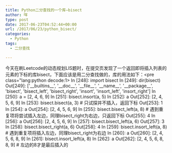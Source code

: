 ```yaml
---
title: Python二分查找的一个库–bisect
author: 咩
type: post
date: 2017-06-23T04:52:44+00:00
url: /2017/06/23/python_bisect/
categories:
  - Python
tags:
  - 二分查找

---
```

今天在刷Leetcode的动态规划LIS题时，在提交页发现了一个返回即将插入列表的元素的下标的库bisect，下面应该是用二分查找做的，库的用法如下：<pre class="lang:python decode:1> In [248]: import bisect In [249]: dir(bisect) Out[249]: ['\_\_builtins\_\_', '\_\_doc\_\_', '\_\_file\_\_', '\_\_name\_\_', '\_\_package\_\_', 'bisect', 'bisect\_left', 'bisect\_right', 'insort', 'insort\_left', 'insort\_right'] In [250]: a = [2, 4, 6, 9] In [251]: bisect.insort(a, 5) In [252]: a Out[252]: [2, 4, 5, 6, 9] In [253]: bisect.bisect(a, 3) # 只试探并不插入，返回下标 Out[253]: 1 In [254]: a Out[254]: [2, 4, 5, 6, 9] In [255]: bisect.bisect\_left(a, 8) # 遇到重复项将尝试插入左边，同理bisect\_right为右边，只返回下标 Out[255]: 4 In [256]: a Out[256]: [2, 4, 5, 6, 9] In [257]: bisect.bisect\_left(a, 6) Out[257]: 3 In [258]: bisect.bisect\_right(a, 6) Out[258]: 4 In [259]: bisect.insort\_left(a, 8) # 遇到重复项将插入左边，同理bisect\_right为右边 In [260]: a Out[260]: [2, 4, 5, 6, 8, 9] In [261]: bisect.insort_left(a, 8) In [262]: a Out[262]: [2, 4, 5, 6, 8, 8, 9] # 左边的8才是最后插入的 </pre>